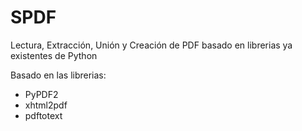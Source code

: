 # SPDF
Lectura, Extracción, Unión y Creación de PDF basado en librerias ya existentes de Python

Basado en las librerias:

  - PyPDF2
  - xhtml2pdf
  - pdftotext
  
